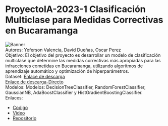 # ProyectoIA-2023-1 Clasificación Multiclase para Medidas Correctivas en Bucaramanga

![Banner](https://github.com/Pepemanpro/ProyectoIA-2023-1/blob/7e5fe5f05b3b137868023fcf0fd4eac5b150f833/Proyecto-IA-2023-1%20Clasificaci%C3%B3n%20Multiclase%20para%20Medidas%20Correctivas%20en%20Bucaramanga.jpg)  
Autores: Yeferson Valencia, David Dueñas, Oscar Perez  
Objetivo: El objetivo del proyecto es desarrollar un modelo de clasificación multiclase que determine las medidas correctivas más apropiadas para las infracciones cometidas en Bucaramanga, utilizando algoritmos de aprendizaje automático y optimización de hiperparámetros.  
Dataset: [Enlace de descarga](https://www.datos.gov.co/Seguridad-y-Defensa/93-Informaci-n-de-medidas-correctivas-enero-2017-a/e7nt-rbi7)  
[Enlace de descarga-Directo](https://www.datos.gov.co/api/views/e7nt-rbi7/rows.csv?accessType=DOWNLOAD)  
Modelos: Modelos: DecisionTreeClassifier, RandomForestClassifier, GaussianNB, AdaBoostClassifier y HistGradientBoostingClassifier.  
Enlaces:  
- [Codigo](https://github.com/Pepemanpro/ProyectoIA-2023-1/blob/main/Proyecto-IA.ipynb)  
- [Video]()
- [Repositorio](https://github.com/Pepemanpro/ProyectoIA-2023-1/tree/main)
